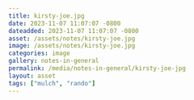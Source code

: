 ```yaml
---
title: kirsty-joe.jpg
date: 2023-11-07 11:07:07 -0800
dateadded: 2023-11-07 11:07:07 -0800
asset: /assets/notes/kirsty-joe.jpg
image: /assets/notes/kirsty-joe.jpg
categories: image
gallery: notes-in-general
permalink: /media/notes-in-general/kirsty-joe-jpg
layout: asset
tags: ["mulch", "rando"]
--- 
```

